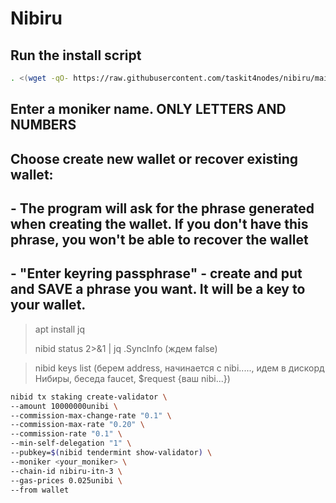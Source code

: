 # Nibiru


## Run the install script
```sh
. <(wget -qO- https://raw.githubusercontent.com/taskit4nodes/nibiru/main/install.sh)
```
## Enter a moniker name. ONLY LETTERS AND NUMBERS
## Choose create new wallet or recover existing wallet:
##    - The program will ask for the phrase generated when creating the wallet. If you don't have this phrase, you won't be able to recover the wallet
##    - "Enter keyring passphrase" - create and put and SAVE a phrase you want. It will be a key to your wallet.


> apt install jq
>
> nibid status 2>&1 | jq .SyncInfo (ждем false)

> nibid keys list (берем address, начинается с nibi....., идем в дискорд Нибиры, беседа fauсet, $request {ваш nibi...})

```sh
nibid tx staking create-validator \
--amount 10000000unibi \
--commission-max-change-rate "0.1" \
--commission-max-rate "0.20" \
--commission-rate "0.1" \
--min-self-delegation "1" \
--pubkey=$(nibid tendermint show-validator) \
--moniker <your_moniker> \
--chain-id nibiru-itn-3 \
--gas-prices 0.025unibi \
--from wallet
```
